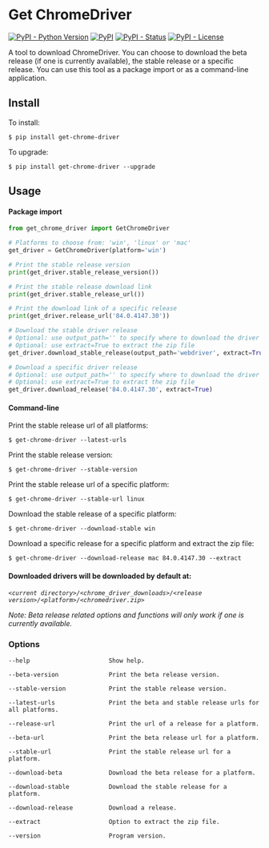 Get ChromeDriver
=================
[![PyPI - Python Version](https://img.shields.io/pypi/pyversions/get-chrome-driver?color=blue)](https://pypi.python.org/pypi/get-chrome-driver)
[![PyPI](https://img.shields.io/pypi/v/get-chrome-driver?color=blue)](https://pypi.python.org/pypi/get-chrome-driver)
[![PyPI - Status](https://img.shields.io/pypi/status/get-chrome-driver)](https://pypi.python.org/pypi/get-chrome-driver)
[![PyPI - License](https://img.shields.io/pypi/l/get-chrome-driver)](https://pypi.python.org/pypi/get-chrome-driver)

A tool to download ChromeDriver. You can choose to download the beta release (if one is currently available), the stable
release or a specific release. You can use this tool as a package import or as a command-line application.

## Install

To install:

```console
$ pip install get-chrome-driver
```

To upgrade:

```console
$ pip install get-chrome-driver --upgrade
```

## Usage

#### Package import

```Python
from get_chrome_driver import GetChromeDriver

# Platforms to choose from: 'win', 'linux' or 'mac'
get_driver = GetChromeDriver(platform='win')

# Print the stable release version
print(get_driver.stable_release_version())

# Print the stable release download link
print(get_driver.stable_release_url())

# Print the download link of a specific release
print(get_driver.release_url('84.0.4147.30'))

# Download the stable driver release
# Optional: use output_path='' to specify where to download the driver
# Optional: use extract=True to extract the zip file
get_driver.download_stable_release(output_path='webdriver', extract=True)

# Download a specific driver release
# Optional: use output_path='' to specify where to download the driver
# Optional: use extract=True to extract the zip file
get_driver.download_release('84.0.4147.30', extract=True)
```

#### Command-line

Print the stable release url of all platforms:

```console
$ get-chrome-driver --latest-urls
```

Print the stable release version:

```console
$ get-chrome-driver --stable-version
```

Print the stable release url of a specific platform:

```console
$ get-chrome-driver --stable-url linux
```

Download the stable release of a specific platform:

```console
$ get-chrome-driver --download-stable win
```

Download a specific release for a specific platform and extract the zip file:

```console
$ get-chrome-driver --download-release mac 84.0.4147.30 --extract
```

#### Downloaded drivers will be downloaded by default at:

*`<current directory>/<chrome_driver_downloads>/<release version>/<platform>/<chromedriver.zip>`*

*Note: Beta release related options and functions will only work if one is currently available.*

### Options

```
--help                      Show help.

--beta-version              Print the beta release version.

--stable-version            Print the stable release version.

--latest-urls               Print the beta and stable release urls for all platforms.

--release-url               Print the url of a release for a platform.

--beta-url                  Print the beta release url for a platform.

--stable-url                Print the stable release url for a platform.

--download-beta             Download the beta release for a platform.

--download-stable           Download the stable release for a platform.

--download-release          Download a release.

--extract                   Option to extract the zip file.

--version                   Program version.
```
